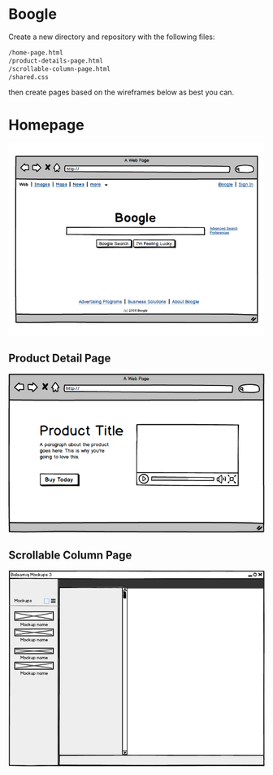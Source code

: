 # Boogle

Create a new directory and repository with the following files:

```
/home-page.html
/product-details-page.html
/scrollable-column-page.html
/shared.css
```

then create pages based on the wireframes below as best you can.


# Homepage

![boogle](./MockupBoogle.png)


## Product Detail Page

![product page](./MockupProduct.png)


## Scrollable Column Page

![scrollable column page](./Mockup3Column.png)
